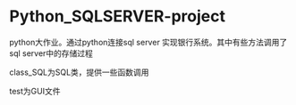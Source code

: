 # Python_SQLSERVER-project
python大作业。通过python连接sql server 实现银行系统。其中有些方法调用了sql server中的存储过程

class_SQL为SQL类，提供一些函数调用


test为GUI文件
